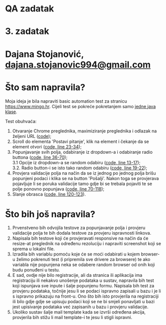 # QA zadatak
# 3. zadatak
# Dajana Stojanović, dajana.stojanovic994@gmail.com



# Što sam napravila?
Moja ideja je bila napraviti basic automation test za stranicu https://www.mingo.hr. 
Cijeli test se pokreće pokretanjem samo <a href="https://github.com/DajanaStojanovic/cobe_qa_zadatak_3/blob/master/MingoTests/src/test/java/hr/mingo/PostaviPitanje.java" target="_blank">jedne java klase</a>.

Test obuhvaća:
1. Otvaranje Chrome preglednika,  maximiziranje preglednika i odlazak na željeni URL (<a href="https://github.com/DajanaStojanovic/cobe_qa_zadatak_3/blob/master/Mingo/src/main/java/hr/mingo/Browser.java" target="_blank">code</a>);
2. Scroll do elementa 'Postavi pitanje', klik na element i čekanje da se element otvori (<a href="https://github.com/DajanaStojanovic/cobe_qa_zadatak_3/blob/master/Mingo/src/main/java/hr/mingo/PosPitanje.java" target="_blank">code, line 23-34</a>);
3. Popunjavanje svih polja, odabiranje iz dropdown-a i odabiranje radio buttona (<a href="https://github.com/DajanaStojanovic/cobe_qa_zadatak_3/blob/master/Mingo/src/main/java/hr/mingo/PosPitanje.java" target="_blank">code, line 36-70</a>); <br />
3.1 Opcije iz dropdown-a se random odabiru (<a href="https://github.com/DajanaStojanovic/cobe_qa_zadatak_3/blob/master/Mingo/src/main/java/hr/mingo/variables/GlobalVariables.java" target="_blank">code, line 13-17</a>);<br />
3.2. Radio button-i se isto tako random odabiru (<a href="https://github.com/DajanaStojanovic/cobe_qa_zadatak_3/blob/master/Mingo/src/main/java/hr/mingo/variables/GlobalVariables.java" target="_blank">code, line 19-22</a>);
4. Provjera validacije polja na način da se iz jednog po jednog polja brišu popunjeni podaci i klika se na button 'Pošalji'. Nakon toga se provjerava pojavljuje li se poruka validacije tamo gdje bi se trebala pojaviti te se polje ponovno popunjava (<a href="https://github.com/DajanaStojanovic/cobe_qa_zadatak_3/blob/master/Mingo/src/main/java/hr/mingo/PosPitanje.java" target="_blank">code, line 70-118</a>);
5. Slanje obrasca (<a href="https://github.com/DajanaStojanovic/cobe_qa_zadatak_3/blob/master/Mingo/src/main/java/hr/mingo/PosPitanje.java" target="_blank">code, line 120-123</a>). 

# Što bih još napravila?
1. Prvenstveno bih odvojila testove za popunjavanje polja i provjeru validacije polja te bih dodala testove za provjeru ispravnosti linkova. 
2. Napisala bih testove koji će provjeravati responsive na način da će resize-at preglednik na određenu rezoluciju i napraviti screenshot koji se sprema u lokalni file. 
3. Izradila bih variablu pomoću koje će se moći odabirati u kojem browser-u želimo pokrenuti test (i pripremila sve drivere za browsere) te ako variabla nije popunjena neka se odabere random browser od onih koji budu ponuđeni u testu.
4. E sad, ovdje nije bilo registracije, ali da stranica ili aplikacija ima registraciju ili nekakvo unošenje podataka u sustav, napravila bih test koji ispunjava sve inpute i šalje popunjenu formu. Napisala bih test za provjeru podataka, točnije jesu li se podaci ispravno zapisali u bazu i je li s ispravno prikazuju na front-u. Ono što bih isto provjerila na registraciji ili bilo gdje gdje se upisuju podaci koji se ne bi smjeli ponavljati u bazi jest upisivanje podataka već zapisanih u bazu i provjeru validacije.
5. Ukoliko sustav šalje mail template kada se izvrši određena akcija, provjerila bih stižu li mail template-i te jesu li stigli ispravni.
